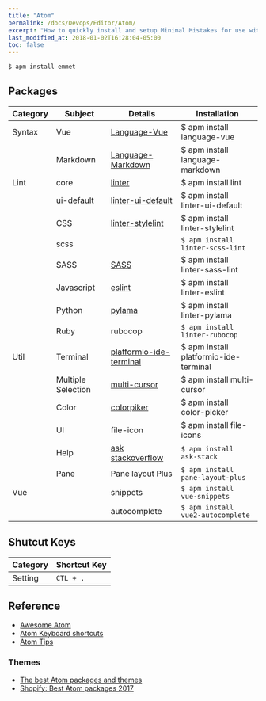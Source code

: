 ```yaml
---
title: "Atom"
permalink: /docs/Devops/Editor/Atom/
excerpt: "How to quickly install and setup Minimal Mistakes for use with GitHub Pages."
last_modified_at: 2018-01-02T16:28:04-05:00
toc: false
---
```


```bash
$ apm install emmet
```

## Packages

| Category | Subject            | Details                                                                     | Installation                          |
| -------- | ------------------ | --------------------------------------------------------------------------- | ------------------------------------- |
| Syntax   | Vue                | [Language-Vue](https://atom.io/packages/language-vue)                       | $ apm install language-vue            |
|          | Markdown           | [Language-Markdown](https://atom.io/packages/language-markdown)             | $ apm install language-markdown       |
| Lint     | core               | [linter](https://atom.io/packages/linter)                                   | $ apm install lint                    |
|          | ui-default         | [linter-ui-default](https://atom.io/packages/linter-ui-default)             | $ apm install linter-ui-default       |
|          | CSS                | [linter-stylelint](https://atom.io/packages/linter-stylelint)               | $ apm install linter-stylelint        |
|          | scss               |                                                                             | `$ apm install linter-scss-lint`      |
|          | SASS               | [SASS](https://atom.io/packages/linter-sass-lint)                           | $ apm install linter-sass-lint        |
|          | Javascript         | [eslint](https://atom.io/packages/linter-eslint)                            | $ apm install linter-eslint           |
|          | Python             | [pylama](https://atom.io/packages/linter-pylama)                            | $ apm install linter-pylama           |
|          | Ruby               | rubocop                                                                     | `$ apm install linter-rubocop`        |
| Util     | Terminal           | [platformio-ide-terminal](https://atom.io/packages/platformio-ide-terminal) | $ apm install platformio-ide-terminal |
|          | Multiple Selection | [multi-cursor](https://atom.io/packages/multi-cursor)                       | $ apm install multi-cursor            |
|          | Color              | [colorpiker](https://atom.io/packages/color-picker)                         | $ apm install color-picker            |
|          | UI                 | file-icon                                                                   | $ apm install file-icons              |
|          | Help               | [ask stackoverflow](https://atom.io/packages/ask-stack)                     | `$ apm install ask-stack`             |
|          | Pane               | Pane layout Plus                                                            | `$ apm install pane-layout-plus`      |
| Vue      |                    | snippets                                                                    | `$ apm install vue-snippets`          |
|          | | autocomplete       | `$ apm install vue2-autocomplete`                                           |                                       |

## Shutcut Keys

| Category | Shortcut Key |
| -------- | ------------ |
| Setting  | `CTL + ,`    |

## Reference

-   [Awesome Atom](https://github.com/mehcode/awesome-atom)
-   [Atom Keyboard shortcuts](https://github.com/nwinkler/atom-keyboard-shortcuts)
-   [Atom Tips](https://www.sitepoint.com/12-favorite-atom-tips-and-shortcuts-to-improve-your-workflow/)

### Themes

-   [The best Atom packages and themes](https://medium.com/@Dannypaton/the-best-packages-and-themes-for-atom-fee4860a7955)
-   [Shopify: Best Atom packages 2017](https://www.shopify.com/partners/blog/best-atom-packages-2017)

